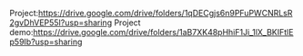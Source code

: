 Project:https://drive.google.com/drive/folders/1qDECgjs6n9PFuPWCNRLsR2gvDhVEP55I?usp=sharing
Project demo:https://drive.google.com/drive/folders/1aB7XK48pHhiF1Ji_1lX_BKIFtlEp59Ib?usp=sharing
